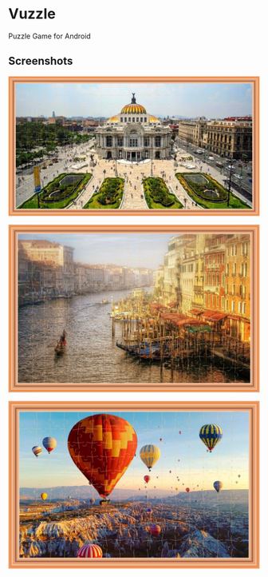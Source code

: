 # Vuzzle
Puzzle Game for Android


## Screenshots

![MuseoBellasArtesMéxico](https://github.com/Jmlucero1984/Vuzzle/blob/main/ScreenShot_1.jpeg)
 
 
![Venezia](https://github.com/Jmlucero1984/Vuzzle/blob/main/ScreenShot_2.jpeg)

 ![capadocia](https://github.com/Jmlucero1984/Vuzzle/blob/main/ScreenShot_3.jpeg)
